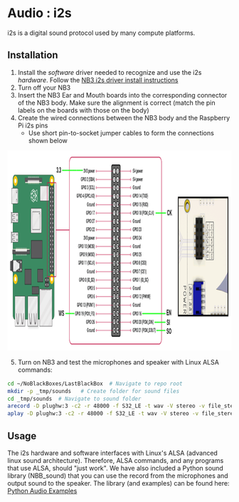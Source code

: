 # Audio : i2s

i2s is a digital sound protocol used by many compute platforms.

## Installation

1. Install the *software* driver needed to recognize and use the i2s *hardware*. Follow the [NB3 i2s driver install instructions](driver/README.md)
2. Turn off your NB3
3. Insert the NB3 Ear and Mouth boards into the corresponding connector of the NB3 body. Make sure the alignment is correct (match the pin labels on the boards with those on the body)
4. Create the wired connections between the NB3 body and the Raspberry Pi i2s pins
    - Use short pin-to-socket jumper cables to form the connections shown below

<p align="center">
<img src="_resources/images/NB3_audio_wiring.png" alt="NB3 Audio Wiring" width="1200" height="450">
</p>

5. Turn on NB3 and test the microphones and speaker with Linux ALSA commands:

```bash
cd ~/NoBlackBoxes/LastBlackBox  # Navigate to repo root
mkdir -p _tmp/sounds   # Create folder for sound files
cd _tmp/sounds  # Navigate to sound folder
arecord -D plughw:3 -c2 -r 48000 -f S32_LE -t wav -V stereo -v file_stereo.wav
aplay -D plughw:3 -c2 -r 48000 -f S32_LE -t wav -V stereo -v file_stereo.wav
```

## Usage

The i2s hardware and software interfaces with Linux's ALSA (advanced linux sound architecture). Therefore, ALSA commands, and any programs that use ALSA, should "just work". We have also included a Python sound library (NBB_sound) that you can use the record from the microphones and output sound to the speaker. The library (and examples) can be found here: [Python Audio Examples](../python)